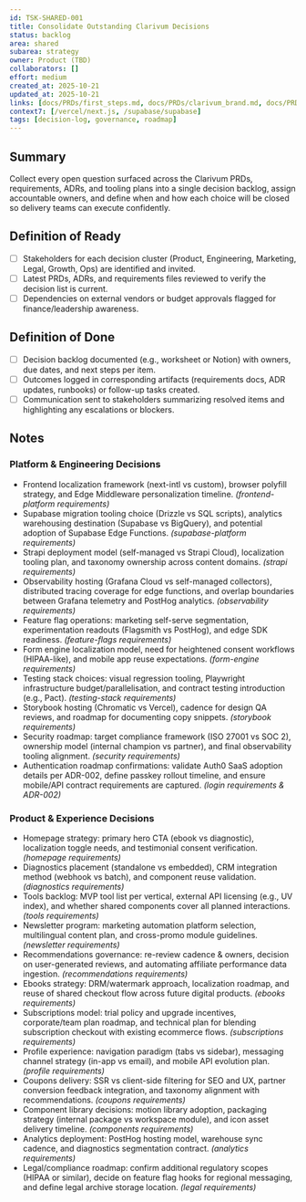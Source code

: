 ```yaml
---
id: TSK-SHARED-001
title: Consolidate Outstanding Clarivum Decisions
status: backlog
area: shared
subarea: strategy
owner: Product (TBD)
collaborators: []
effort: medium
created_at: 2025-10-21
updated_at: 2025-10-21
links: [docs/PRDs/first_steps.md, docs/PRDs/clarivum_brand.md, docs/PRDs/opensource.md]
context7: [/vercel/next.js, /supabase/supabase]
tags: [decision-log, governance, roadmap]
---
```


## Summary
Collect every open question surfaced across the Clarivum PRDs, requirements, ADRs, and tooling plans into a single decision backlog, assign accountable owners, and define when and how each choice will be closed so delivery teams can execute confidently.

## Definition of Ready
- [ ] Stakeholders for each decision cluster (Product, Engineering, Marketing, Legal, Growth, Ops) are identified and invited.
- [ ] Latest PRDs, ADRs, and requirements files reviewed to verify the decision list is current.
- [ ] Dependencies on external vendors or budget approvals flagged for finance/leadership awareness.

## Definition of Done
- [ ] Decision backlog documented (e.g., worksheet or Notion) with owners, due dates, and next steps per item.
- [ ] Outcomes logged in corresponding artifacts (requirements docs, ADR updates, runbooks) or follow-up tasks created.
- [ ] Communication sent to stakeholders summarizing resolved items and highlighting any escalations or blockers.

## Notes
### Platform & Engineering Decisions
- Frontend localization framework (next-intl vs custom), browser polyfill strategy, and Edge Middleware personalization timeline. *(frontend-platform requirements)*
- Supabase migration tooling choice (Drizzle vs SQL scripts), analytics warehousing destination (Supabase vs BigQuery), and potential adoption of Supabase Edge Functions. *(supabase-platform requirements)*
- Strapi deployment model (self-managed vs Strapi Cloud), localization tooling plan, and taxonomy ownership across content domains. *(strapi requirements)*
- Observability hosting (Grafana Cloud vs self-managed collectors), distributed tracing coverage for edge functions, and overlap boundaries between Grafana telemetry and PostHog analytics. *(observability requirements)*
- Feature flag operations: marketing self-serve segmentation, experimentation readouts (Flagsmith vs PostHog), and edge SDK readiness. *(feature-flags requirements)*
- Form engine localization model, need for heightened consent workflows (HIPAA-like), and mobile app reuse expectations. *(form-engine requirements)*
- Testing stack choices: visual regression tooling, Playwright infrastructure budget/parallelisation, and contract testing introduction (e.g., Pact). *(testing-stack requirements)*
- Storybook hosting (Chromatic vs Vercel), cadence for design QA reviews, and roadmap for documenting copy snippets. *(storybook requirements)*
- Security roadmap: target compliance framework (ISO 27001 vs SOC 2), ownership model (internal champion vs partner), and final observability tooling alignment. *(security requirements)*
- Authentication roadmap confirmations: validate Auth0 SaaS adoption details per ADR-002, define passkey rollout timeline, and ensure mobile/API contract requirements are captured. *(login requirements & ADR-002)*

### Product & Experience Decisions
- Homepage strategy: primary hero CTA (ebook vs diagnostic), localization toggle needs, and testimonial consent verification. *(homepage requirements)*
- Diagnostics placement (standalone vs embedded), CRM integration method (webhook vs batch), and component reuse validation. *(diagnostics requirements)*
- Tools backlog: MVP tool list per vertical, external API licensing (e.g., UV index), and whether shared components cover all planned interactions. *(tools requirements)*
- Newsletter program: marketing automation platform selection, multilingual content plan, and cross-promo module guidelines. *(newsletter requirements)*
- Recommendations governance: re-review cadence & owners, decision on user-generated reviews, and automating affiliate performance data ingestion. *(recommendations requirements)*
- Ebooks strategy: DRM/watermark approach, localization roadmap, and reuse of shared checkout flow across future digital products. *(ebooks requirements)*
- Subscriptions model: trial policy and upgrade incentives, corporate/team plan roadmap, and technical plan for blending subscription checkout with existing ecommerce flows. *(subscriptions requirements)*
- Profile experience: navigation paradigm (tabs vs sidebar), messaging channel strategy (in-app vs email), and mobile API evolution plan. *(profile requirements)*
- Coupons delivery: SSR vs client-side filtering for SEO and UX, partner conversion feedback integration, and taxonomy alignment with recommendations. *(coupons requirements)*
- Component library decisions: motion library adoption, packaging strategy (internal package vs workspace module), and icon asset delivery timeline. *(components requirements)*
- Analytics deployment: PostHog hosting model, warehouse sync cadence, and diagnostics segmentation contract. *(analytics requirements)*
- Legal/compliance roadmap: confirm additional regulatory scopes (HIPAA or similar), decide on feature flag hooks for regional messaging, and define legal archive storage location. *(legal requirements)*
